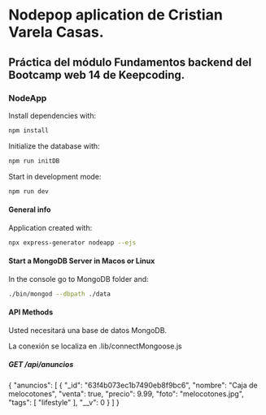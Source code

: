 # Nodepop aplication de Cristian Varela Casas.
## Práctica del módulo Fundamentos backend del Bootcamp web 14 de Keepcoding.

### NodeApp

Install dependencies with:

```sh
npm install
```

Initialize the database with:

```sh
npm run initDB
```

Start in development mode:

```sh
npm run dev
```

#### General info

Application created with:

```sh
npx express-generator nodeapp --ejs
```

#### Start a MongoDB Server in Macos or Linux

In the console go to MongoDB folder and:

```sh
./bin/mongod --dbpath ./data
```

#### API Methods

Usted necesitará una base de datos MongoDB.

La conexión se localiza en .lib/connectMongoose.js

##### GET /api/anuncios

{
    "anuncios": [
        {
            "_id": "63f4b073ec1b7490eb8f9bc6",
            "nombre": "Caja de melocotones",
            "venta": true,
            "precio": 9.99,
            "foto": "melocotones.jpg",
            "tags": [
                "lifestyle"
            ],
            "__v": 0
        }
    ]
}